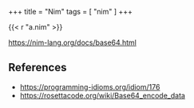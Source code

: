 +++
title = "Nim"
tags = [ "nim" ]
+++

{{< r "a.nim" >}}

<https://nim-lang.org/docs/base64.html>

## References

- <https://programming-idioms.org/idiom/176>
- <https://rosettacode.org/wiki/Base64_encode_data>
